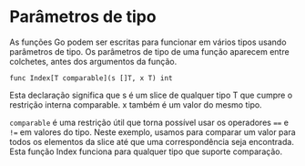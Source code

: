 # Parâmetros de tipo

As funções Go podem ser escritas para funcionar em vários tipos usando parâmetros de tipo. Os parâmetros de tipo de uma função aparecem entre colchetes, antes dos argumentos da função.

```
func Index[T comparable](s []T, x T) int
```

Esta declaração significa que s é um slice de qualquer tipo T que cumpre o restrição interna comparable. x também é um valor do mesmo tipo.

`comparable` é uma restrição útil que torna possível usar os operadores `==` e `!=` em valores do tipo. Neste exemplo, usamos para comparar um valor para todos os elementos da slice até que uma correspondência seja encontrada. Esta função Index funciona para qualquer tipo que suporte comparação.